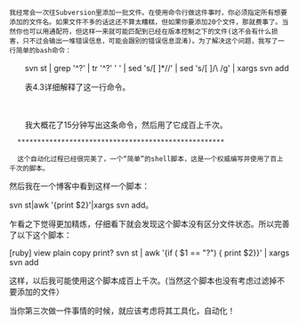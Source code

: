     我经常会一次往Subversion里添加一批文件。在使用命令行做这件事时，你必须指定所有想要添加的文件名。如果文件不多的话这还不算太糟糕，但如果你要添加20个文件，那就费事了。当然你也可以用通配符，但这样一来就可能匹配到已经在版本控制之下的文件(这不会有什么损害，只不过会输出一堆错误信息，可能会跟别的错误信息混淆)。为了解决这个问题，我写了一行简单的bash命令：

　　svn st | grep '^\?' | tr '^\?' ' ' | sed 's/[ ]*//' | sed 's/[ ]/\\ /g' | xargs svn add

　　表4.3详细解释了这一行命令。

　

　　我大概花了15分钟写出这条命令，然后用了它成百上千次。

      ****************************************************

      这个自动化过程已经很完美了，一个“简单”的shell脚本，这是一个权威编写并使用了百上千次的脚本。

然后我在一个博客中看到这样一个脚本：

svn st|awk '{print $2}'|xargs svn add。

乍看之下觉得更加精炼，仔细看下就会发现这个脚本没有区分文件状态。所以完善了以下这个脚本：


[ruby] view plain copy print?
svn st | awk '{if ( $1 == "?") { print $2}}' | xargs svn add  

这样，以后我可能使用这个脚本成百上千次。(当然这个脚本也没有考虑过滤掉不要添加的文件）

当你第三次做一件事情的时候，就应该考虑将其工具化，自动化！